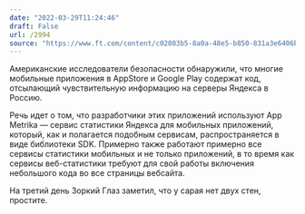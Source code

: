 ```yaml
---
date: "2022-03-29T11:24:46"
draft: False
url: /2994
source: "https://www.ft.com/content/c02083b5-8a0a-48e5-b850-831a3e6406bb"
---
```


Американские исследователи безопасности обнаружили, что многие мобильные приложения в AppStore и Google Play содержат код, отсылающий чувствительную информацию на серверы Яндекса в Россию.

Речь идет о том, что разработчики этих приложений используют App Metrika — сервис статистики Яндекса для мобильных приложений, который, как и полагается подобным сервисам, распространяется в виде библиотеки SDK. Примерно также работают примерно все сервисы статистики мобильных и не только приложений, в то время как сервисы веб-статистики требуют для свой работы включения небольшого кода во все страницы вебсайта.

На третий день Зоркий Глаз заметил, что у сарая нет двух стен, простите.
